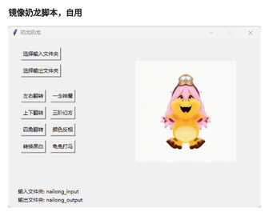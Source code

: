 ### 镜像奶龙脚本，自用

![奶龙](https://github.com/cheng1608/nailing_GIF_mirrior/blob/master/d88932f60bebbbb911dc2afbf31ee83.png)
